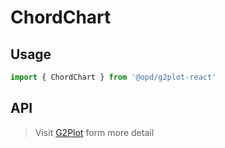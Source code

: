 # ChordChart

## Usage

```ts
import { ChordChart } from '@opd/g2plot-react'
```

## API

<API id="ChordChart"></API>

> Visit [G2Plot](https://g2plot.antv.antgroup.com/api/plot-api) form more detail
